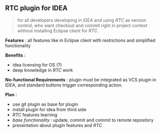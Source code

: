 ## RTC plugin for IDEA

> for all developers developing in *IDEA* and using *RTC* as version control, who want checkout and commit right in project context without installing Eclipse client for *RTC*.

**Features** : all features like in Eclipse client with restrictions and simplified functionality

**Benefits** : 
 - idea licensing for OS (?)
 - deep knowledge in *RTC* work

**No-functional Requirements** : plugin must be integrated as VCS plugin in *IDEA*, and standard buttons trigger corresponding action.

**Plan** : 

 - use git plugin as base for plugin
 - install plugin for idea from third side
 - *RTC* features learning
 - *base functionality* : update, commit and commit to remote repository
 - presentation about plugin features and *RTC*
